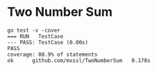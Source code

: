 # Two Number Sum

```
go test -v -cover
=== RUN   TestCase
--- PASS: TestCase (0.00s)
PASS
coverage: 88.9% of statements
ok      github.com/mxssl/TwoNumberSum   0.178s
```
